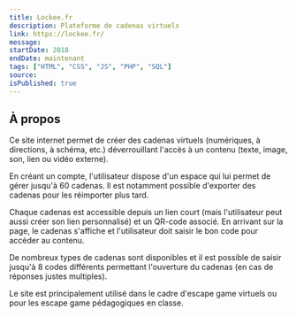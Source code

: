 ```yaml
---
title: Lockee.fr
description: Plateforme de cadenas virtuels
link: https://lockee.fr/
message:
startDate: 2018
endDate: maintenant
tags: ["HTML", "CSS", "JS", "PHP", "SQL"]
source:
isPublished: true
---
```


## À propos

Ce site internet permet de créer des cadenas virtuels (numériques, à directions, à schéma, etc.) déverrouillant l'accès à un contenu (texte, image, son, lien ou vidéo externe).

En créant un compte, l'utilisateur dispose d'un espace qui lui permet de gérer jusqu'à 60 cadenas. Il est notamment possible d'exporter des cadenas pour les réimporter plus tard.

Chaque cadenas est accessible depuis un lien court (mais l'utilisateur peut aussi créer son lien personnalisé) et un QR-code associé. En arrivant sur la page, le cadenas s'affiche et l'utilisateur doit saisir le bon code pour accéder au contenu.

De nombreux types de cadenas sont disponibles et il est possible de saisir jusqu'à 8 codes différents permettant l'ouverture du cadenas (en cas de réponses justes multiples).

Le site est principalement utilisé dans le cadre d'escape game virtuels ou pour les escape game pédagogiques en classe.
